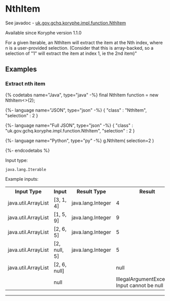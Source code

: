 # NthItem
See javadoc - [uk.gov.gchq.koryphe.impl.function.NthItem](ref://../../javadoc/koryphe/uk/gov/gchq/koryphe/impl/function/NthItem.html)

Available since Koryphe version 1.1.0

For a given Iterable, an NthItem will extract the item at the Nth index, where n is a user-provided selection. (Consider that this is array-backed, so a selection of "1" will extract the item at index 1, ie the 2nd item)"

## Examples

### Extract nth item


{% codetabs name="Java", type="java" -%}
final NthItem<Integer> function = new NthItem<>(2);

{%- language name="JSON", type="json" -%}
{
  "class" : "NthItem",
  "selection" : 2
}

{%- language name="Full JSON", type="json" -%}
{
  "class" : "uk.gov.gchq.koryphe.impl.function.NthItem",
  "selection" : 2
}

{%- language name="Python", type="py" -%}
g.NthItem( 
  selection=2 
)

{%- endcodetabs %}

Input type:

```
java.lang.Iterable
```

Example inputs:
<table style="display: block;">
<tr><th>Input Type</th><th>Input</th><th>Result Type</th><th>Result</th></tr>
<tr><td>java.util.ArrayList</td><td>[3, 1, 4]</td><td>java.lang.Integer</td><td>4</td></tr>
<tr><td>java.util.ArrayList</td><td>[1, 5, 9]</td><td>java.lang.Integer</td><td>9</td></tr>
<tr><td>java.util.ArrayList</td><td>[2, 6, 5]</td><td>java.lang.Integer</td><td>5</td></tr>
<tr><td>java.util.ArrayList</td><td>[2, null, 5]</td><td>java.lang.Integer</td><td>5</td></tr>
<tr><td>java.util.ArrayList</td><td>[2, 6, null]</td><td></td><td>null</td></tr>
<tr><td></td><td>null</td><td></td><td>IllegalArgumentException: Input cannot be null</td></tr>
</table>

-----------------------------------------------

